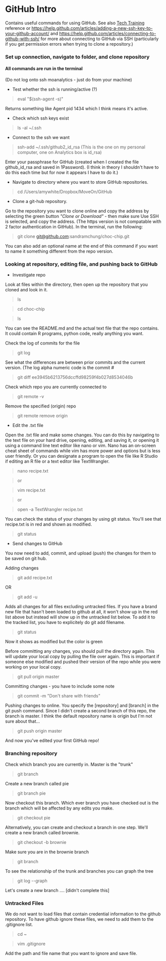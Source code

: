 # GitHub Intro
Contains useful commands for using GitHub.  See also [Tech Training](https://sites.google.com/a/moveon.org/moveon-wiki/tech/tech-trainings/introduction-to-git-version-control) reference or https://help.github.com/articles/adding-a-new-ssh-key-to-your-github-account/ and https://help.github.com/articles/connecting-to-github-with-ssh/ for more about connecting to GitHub via SSH (particularly if you get permission errors when trying to clone a repository.) 
  
### Set up connection, navigate to folder, and clone repository

#### All commands are run in the terminal 

(Do not log onto ssh moanalytics - just do from your machine)

* Test whether the ssh is running/active (?)

 >eval "$(ssh-agent -s)"

 Returns something like Agent pid 1434 which I think means it's active.  

* Check which ssh keys exist

> ls -al ~/.ssh

* Connect to the ssh we want

 >ssh-add ~/.ssh/github2_id_rsa 
 (This is the one on my personal computer, one on Analytics box is id_rsa)
 
 Enter your passphrase for GitHub (created when I created the file github_id_rsa and saved in 1Password). (I think in theory I shouldn't have to do this each time but for now it appears I have to do it.)

* Navigate to directory where you want to store GitHub repositories.
 >cd /Users/amywhite/Dropbox/MoveOn/GitHub

* Clone a git-hub repository.  

 Go to the repository you want to clone online and copy the address by selecting the green button _"Clone or Download"_ - then make sure Use SSH is selected, and copy the address.  (The https version is not compatable with 2 factor authentication in GitHub). In the terminal, run the following: 

 >git clone git@github.com:sandramchung/choc-chip.git
 
 You can also add an optional name at the end of this command if you want to name it something different from the repo version.

### Looking at repository, editing file, and pushing back to GitHub

* Investigate repo

 Look at files within the directory, then open up the repository that you cloned and look in it.
 >ls
 
 >cd choc-chip

 >ls

 You can see the README.md and the actual text file that the repo contains.  It could contain R programs, python code, really anything you want.  
 
 Check the log of commits for the file
 >git log

 See what the differences are between prior commits and the current version.  (The log alpha numeric code is the commit #
 >git diff ee3945b6213756dccffd98259f4b027d8534046b
 
 Check which repo you are currently connected to
 >git remote -v
 
 Remove the specified (origin) repo
 >git remote remove origin
 

* Edit the .txt file

 Open the .txt file and make some changes. You can do this by navigating to the text file on your hard drive, opening, editing, and saving it, or opening it using a command line text editor like nano or vim.  Nano has an on-screen cheat sheet of commands while vim has more power and options but is less user friendly. Or you can designate a program to open the file like R Studio if editing an R file or a text editor like TextWrangler.
 >nano recipe.txt 

 > or

 >vim recipe.txt

 > or 
 
 > open -a TextWrangler recipe.txt

 You can check the status of your changes by using git status.  You'll see that recipe.txt is in red and shown as modified.  
 >git status

* Send changes to GitHub

 You now need to add, commit, and upload (push) the changes for them to be saved on git hub. 
 
 Adding changes
 >git add recipe.txt 
 
 OR
 
 >git add -u 
 
 Adds all changes for all files excluding untracked files.  If you have a brand new file that hasn't been loaded to github at all, it won't show up in the red list above but instead will show up in the untracked list below.  To add it to the tracked list, you have to explicitely do git add filename.   
 
 >git status
 
 Now it shows as modified but the color is green

 Before committing any changes, you should pull the directory again.  This will update your local copy by pulling the file over again.  This is important if someone else modified and pushed their version of the repo while you were working on your local copy.
 > git pull origin master

 Committing changes - you have to include some note
 >git commit -m "Don't share with friends"

 Pushing changes to online.  You specify the [repository] and [branch] in the git push command.  Since I didn't create a second branch of this repo, the branch is master.  I think the default repository name is origin but I'm not sure about that... 
 >git push origin master

 And now you've edited your first GitHub repo!
 
### Branching repository

 Check which branch you are currently in.  Master is the "trunk"
 >git branch

 Create a new branch called pie
 >git branch pie

 Now checkout this branch.  Which ever branch you have checked out is the branch which will be affected by any edits you make.
 > git checkout pie

 Alternatively, you can create and checkout a branch in one step.  We'll create a new branch called brownie.
 > git checkout -b brownie

 Make sure you are in the brownie branch
 >git branch

 To see the relationship of the trunk and branches you can graph the tree
 >git log --graph

 Let's create a new branch
 .... [didn't complete this]
 
 
 ### Untracked Files
 
  We do not want to load files that contain credential information to the github repository.  To have github ignore these files, we need to add them to the .gitignore list. 
  
  >cd ~
  
  >vim .gitignore
  
  Add the path and file name that you want to ignore and save file.
  
